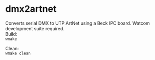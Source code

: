 # dmx2artnet
Converts serial DMX to UTP ArtNet using a Beck IPC board. Watcom development suite required.<br />
Build:<br />
<code>wmake</code>

Clean:<br />
<code>wmake clean</code>
